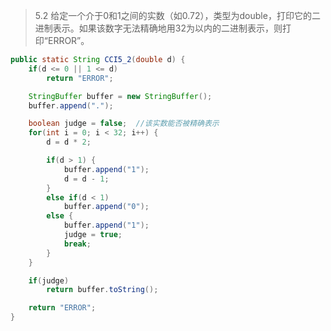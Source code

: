 > 5.2 给定一个介于0和1之间的实数（如0.72），类型为double，打印它的二进制表示。如果该数字无法精确地用32为以内的二进制表示，则打印“ERROR”。

```java
public static String CCI5_2(double d) {
	if(d <= 0 || 1 <= d)
		return "ERROR";

	StringBuffer buffer = new StringBuffer();
	buffer.append(".");

	boolean judge = false;	//该实数能否被精确表示
	for(int i = 0; i < 32; i++) {
		d = d * 2;

		if(d > 1) {
			buffer.append("1");
			d = d - 1;
		}
		else if(d < 1)
			buffer.append("0");
		else {
			buffer.append("1");
			judge = true;
			break;
		}
	}

	if(judge)
		return buffer.toString();

	return "ERROR";
}
```